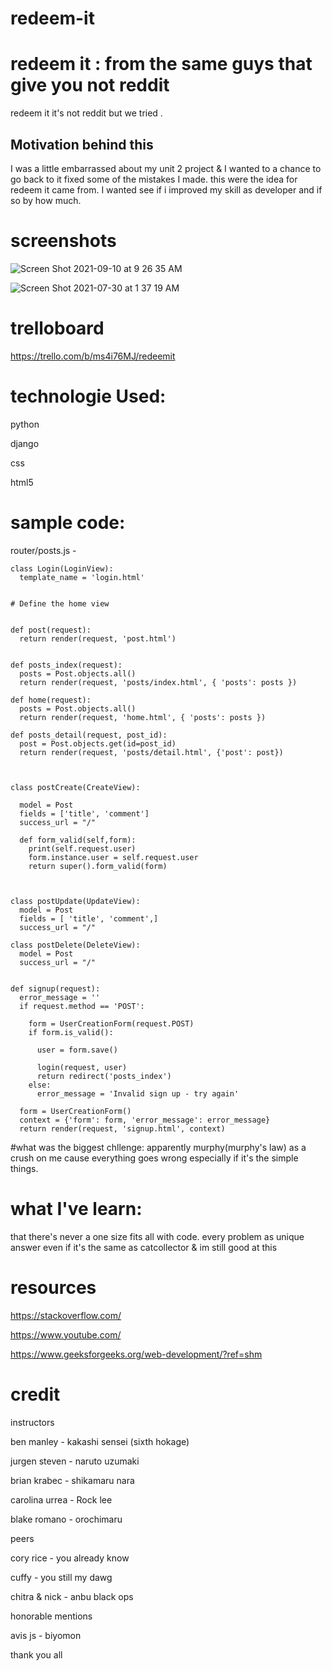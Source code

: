
# redeem-it


# redeem it : from the same guys that give you not reddit  
redeem it it's not reddit but we tried . 


## Motivation behind  this 
I was a little embarrassed about my unit 2 project & I wanted to a chance to go back to it fixed some of the mistakes I made. this were the idea for redeem it came from. I wanted see if i improved my skill as developer and if so by how much.   

# screenshots 

![Screen Shot 2021-09-10 at 9 26 35 AM](https://user-images.githubusercontent.com/86076993/132860643-b923f6d8-9b95-4d2f-9863-6fb6de633f6e.png)

![Screen Shot 2021-07-30 at 1 37 19 AM](https://user-images.githubusercontent.com/86076993/127606368-a6faddcf-d6cb-4059-bef8-665390d9c3b1.png)


# trelloboard

https://trello.com/b/ms4i76MJ/redeemit

# technologie Used:


python 

django 

css 

html5

# sample code:

router/posts.js -

```
class Login(LoginView):
  template_name = 'login.html'


# Define the home view


def post(request):
  return render(request, 'post.html')


def posts_index(request):
  posts = Post.objects.all()
  return render(request, 'posts/index.html', { 'posts': posts })

def home(request):
  posts = Post.objects.all()
  return render(request, 'home.html', { 'posts': posts })

def posts_detail(request, post_id):
  post = Post.objects.get(id=post_id)
  return render(request, 'posts/detail.html', {'post': post})



class postCreate(CreateView):
  
  model = Post
  fields = ['title', 'comment']
  success_url = "/"
  
  def form_valid(self,form):
    print(self.request.user)
    form.instance.user = self.request.user
    return super().form_valid(form)
    
  

class postUpdate(UpdateView):
  model = Post 
  fields = [ 'title', 'comment',]
  success_url = "/"

class postDelete(DeleteView):
  model = Post 
  success_url = "/"


def signup(request):
  error_message = ''
  if request.method == 'POST':
  
    form = UserCreationForm(request.POST)
    if form.is_valid():
      
      user = form.save()
      
      login(request, user)
      return redirect('posts_index')
    else:
      error_message = 'Invalid sign up - try again'
  
  form = UserCreationForm()
  context = {'form': form, 'error_message': error_message}
  return render(request, 'signup.html', context)

```



#what was the biggest chllenge:
apparently murphy(murphy's law) as a crush on me cause everything goes wrong especially if it's the simple things.   


# what I've learn:
that there's never a one size fits all with code. every problem as unique answer even if it's the same as catcollector
& im still good at this 



# resources 

https://stackoverflow.com/

https://www.youtube.com/

https://www.geeksforgeeks.org/web-development/?ref=shm


# credit 

instructors 

ben manley - kakashi sensei (sixth hokage)

jurgen steven - naruto uzumaki 

brian krabec - shikamaru nara

carolina urrea - Rock lee  

blake romano - orochimaru



peers 

cory rice - you already know 

cuffy - you still my dawg 

chitra & nick - anbu black ops  




honorable mentions  

avis js - biyomon

thank you all 
